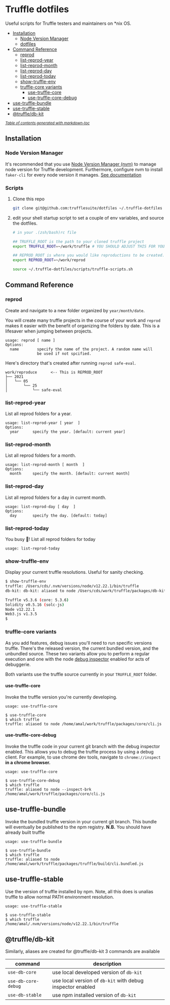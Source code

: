 # Truffle dotfiles

Useful scripts for Truffle testers and maintainers on *nix OS.

- [Installation](#installation)
  * [Node Version Manager](#node-version-manager)
  * [dotfiles](#dotfiles)
- [Command Reference](#command-reference)
  * [reprod](#reprod)
  * [list-reprod-year](#list-reprod-year)
  * [list-reprod-month](#list-reprod-month)
  * [list-reprod-day](#list-reprod-day)
  * [list-reprod-today](#list-reprod-today)
  * [show-truffle-env](#show-truffle-env)
  * [truffle-core variants](#truffle-core-variants)
    + [use-truffle-core](#use-truffle-core)
    + [use-truffle-core-debug](#use-truffle-core-debug)
- [use-truffle-bundle](#use-truffle-bundle)
- [use-truffle-stable](#use-truffle-stable)
- [@truffle/db-kit](#-truffle-db-kit)

<small><i><a href='http://ecotrust-canada.github.io/markdown-toc/'>Table of contents generated with markdown-toc</a></i></small>

## Installation

### Node Version Manager

  It's recommended that you use [Node Version Manager
  (nvm)](https://github.com/nvm-sh/nvm) to manage node version for Truffle
  development. Furthermore, configure nvm to install `faker-cli` for every node
  version it manages. [See documentation](https://github.com/nvm-sh/nvm#default-global-packages-from-file-while-installing)

### Scripts

  1. Clone this repo
     ```sh
     git clone git@github.com:trufflesuite/dotfiles ~/.truffle-dotfiles
     ```
  2. edit your shell startup script to set a couple of env variables, and
     source the dotfiles.
     ```sh
     # in your .(zsh/bash)rc file
     
     ## TRUFFLE_ROOT is the path to your cloned truffle project
     export TRUFFLE_ROOT=~/work/truffle # YOU SHOULD ADJUST THIS FOR YOURSELF
     
     ## REPROD_ROOT is where you would like reproductions to be created.
     export REPROD_ROOT=~/work/reprod
     
     source ~/.truffle-dotfiles/scripts/truffle-scripts.sh
     
     ```
     
## Command Reference

### reprod

Create and navigate to a new folder organized by `year/month/date`. 

You will create many truffle projects in the course of your work and `reprod`
makes it easier with the benefit of organizing the folders by date. This is a
lifesaver when jumping between projects.


```
usage: reprod [ name ]
Options:
  name        specify the name of the project. A random name will
              be used if not spcified.
```

Here's directory that's created after running `reprod safe-eval`. 
```
work/reproduce      <-- This is REPROD_ROOT
├── 2021            
│   └── 05
│       └── 25
│           └── safe-eval

```

### list-reprod-year

List all reprod folders for a year.

```
usage: list-reprod-year [ year  ]
Options:
  year      specify the year. [default: current year]
```


### list-reprod-month

List all reprod folders for a month.

```
usage: list-reprod-month [ month  ]
Options:
  month     specify the month. [default: current month]
```

### list-reprod-day

List all reprod folders for a day in current month.

```
usage: list-reprod-day [ day  ]
Options:
  day       specify the day. [default: today]
```

### list-reprod-today

You busy 🐝! List all reprod folders for today

```
usage: list-reprod-today
```

### show-truffle-env

Display your current truffle resolutions. Useful for sanity checking.

```sh
$ show-truffle-env
truffle: /Users/cds/.nvm/versions/node/v12.22.1/bin/truffle
db-kit: db-kit: aliased to node /Users/cds/work/truffle/packages/db-kit/dist/bin/cli.js

Truffle v5.3.6 (core: 5.3.6)
Solidity v0.5.16 (solc-js)
Node v12.22.1
Web3.js v1.3.5
$
```


### truffle-core variants

As you add features, debug issues you'll need to run specific versions truffle.
There's the released version, the current bundled version, and the unbundled
source. These two variants allow you to perform a regular execution and one
with the node [debug
inspector](https://nodejs.org/en/docs/guides/debugging-getting-started/)
enabled for acts of debuggerie.

Both variants use the truffle source currently in your `TRUFFLE_ROOT` folder. 

#### use-truffle-core

Invoke the truffle version you're currently developing. 

`usage: use-truffle-core`

```
$ use-truffle-core
$ which truffle
truffle: aliased to node /home/amal/work/truffle/packages/core/cli.js
```

#### use-truffle-core-debug

Invoke the truffle code in your current git branch with the debug inspector
enabled. This allows you to debug the truffle process by using a debug client.
For example, to use chrome dev tools, navigate to `chrome://inspect` **in a
chrome browser.**

`usage: use-truffle-core`

```
$ use-truffle-core-debug
$ which truffle
truffle: aliased to node --inspect-brk /home/amal/work/truffle/packages/core/cli.js
```

## use-truffle-bundle

Invoke the bundled truffle version in your current git branch. This bundle
will eventually be published to the npm registry. **N.B.** You should have
already built truffle


`usage: use-truffle-bundle`

```
$ use-truffle-bundle
$ which truffle
truffle: aliased to node /home/amal/work/truffle/packages/truffle/build/cli.bundled.js
```

## use-truffle-stable

Use the version of truffle installed by npm. Note, all this does is unalias
truffle to allow normal PATH environment resolution.

`usage: use-truffle-stable`

```
$ use-truffle-stable
$ which truffle
/home/amal/.nvm/versions/node/v12.22.1/bin/truffle
```

## @truffle/db-kit

Similarly, aliases are created for @truffle/db-kit 
3 commands are available

| command             | description                                                |
| --                  | --                                                         |
| `use-db-core`       | use local developed version of `db-kit`                    |
| `use-db-core-debug` | use local version of `db-kit` with debug inspector enabled |
| `use-db-stable`     | use npm installed version of `db-kit`                      |
